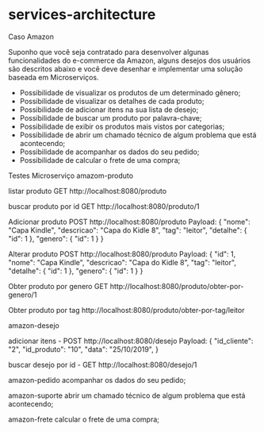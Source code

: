 # services-architecture

Caso Amazon

Suponho que você seja contratado para desenvolver algunas funcionalidades do e-commerce da
Amazon, alguns desejos dos usuários são descritos abaixo e você deve desenhar e implementar uma
solução baseada em Microserviços.
* Possibilidade de visualizar os produtos de um determinado gênero;
* Possibilidade de visualizar os detalhes de cada produto;
* Possibilidade de adicionar itens na sua lista de desejo;
* Possibilidade de buscar um produto por palavra-chave;
* Possibilidade de exibir os produtos mais vistos por categorias;
* Possibilidade de abrir um chamado técnico de algum problema que está acontecendo;
* Possibilidade de acompanhar os dados do seu pedido;
* Possibilidade de calcular o frete de uma compra;

Testes
Microserviço amazom-produto

listar produto GET
http://localhost:8080/produto

buscar produto por id GET
http://localhost:8080/produto/1

Adicionar produto POST
http://localhost:8080/produto
Payload:
{
        "nome": "Capa Kindle",
        "descricao": "Capa do Kidle 8",
        "tag": "leitor",
        "detalhe": {
            "id": 1
        },
        "genero": {
            "id": 1
        }
}

Alterar produto POST
http://localhost:8080/produto
Payload:
{
        "id": 1,
        "nome": "Capa Kindle",
        "descricao": "Capa do Kidle 8",
        "tag": "leitor",
        "detalhe": {
            "id": 1
        },
        "genero": {
            "id": 1
        }
}

Obter produto por genero GET
http://localhost:8080/produto/obter-por-genero/1

Obter produto por tag
http://localhost:8080/produto/obter-por-tag/leitor


amazon-desejo

adicionar itens - POST
	http://localhost:8080/desejo
	Payload:
	{
        "id_cliente": "2",
        "id_produto": "10",
        "data": "25/10/2019",
    }
	
buscar desejo por id - GET
	http://localhost:8080/desejo/1
	
	
amazon-pedido
	 acompanhar os dados do seu pedido;
	
amazon-suporte
	 abrir um chamado técnico de algum problema que está acontecendo;

amazon-frete
	 calcular o frete de uma compra;

